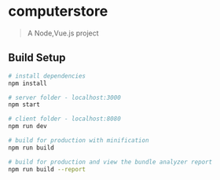 # computerstore

> A Node,Vue.js project

## Build Setup

``` bash
# install dependencies
npm install

# server folder - localhost:3000
npm start

# client folder - localhost:8080
npm run dev

# build for production with minification
npm run build

# build for production and view the bundle analyzer report
npm run build --report
```

